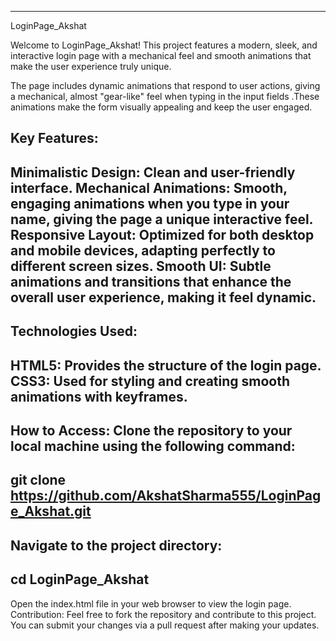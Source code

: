 -------------------------------------------------------------------------------------------------------------------------

LoginPage_Akshat

Welcome to LoginPage_Akshat! This project features a modern, sleek, and interactive login page with a mechanical feel and smooth animations that make the user experience truly unique.

The page includes dynamic animations that respond to user actions, giving a mechanical, almost "gear-like" feel when typing in the input fields
.These animations make the form visually appealing and keep the user engaged.

Key Features:
-------------------------------------------------------------------------------------------------------------------------
Minimalistic Design: Clean and user-friendly interface.
Mechanical Animations: Smooth, engaging animations when you type in your name, giving the page a unique interactive feel.
Responsive Layout: Optimized for both desktop and mobile devices, adapting perfectly to different screen sizes.
Smooth UI: Subtle animations and transitions that enhance the overall user experience, making it feel dynamic.
-------------------------------------------------------------------------------------------------------------------------
Technologies Used:
-------------------------------------------------------------------------------------------------------------------------
HTML5: Provides the structure of the login page.
CSS3: Used for styling and creating smooth animations with keyframes.
-------------------------------------------------------------------------------------------------------------------------


How to Access:
Clone the repository to your local machine using the following command:
------------------------------------------------------------------
git clone https://github.com/AkshatSharma555/LoginPage_Akshat.git
------------------------------------------------------------------

Navigate to the project directory:
------------------------------------------------------------------------
cd LoginPage_Akshat
------------------------------------------------------------------------
Open the index.html file in your web browser to view the login page.
Contribution:
Feel free to fork the repository and contribute to this project. You can submit your changes via a pull request after making your updates.
